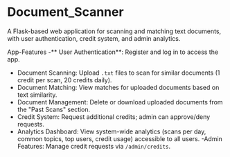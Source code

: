 # Document_Scanner
A Flask-based web application for scanning and matching text documents, with user authentication, credit system, and admin analytics.



App-Features
-** User Authentication**: Register and log in to access the app.
- Document Scanning: Upload `.txt` files to scan for similar documents (1 credit per scan, 20 credits daily).
- Document Matching: View matches for uploaded documents based on text similarity.
- Document Management: Delete or download uploaded documents from the "Past Scans" section.
- Credit System: Request additional credits; admin can approve/deny requests.
- Analytics Dashboard: View system-wide analytics (scans per day, common topics, top users, credit usage) accessible to all users.
-Admin Features: Manage credit requests via `/admin/credits`.
